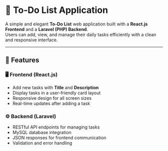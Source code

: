 # 📝 To-Do List Application

A simple and elegant **To-Do List** web application built with a **React.js Frontend** and a **Laravel (PHP) Backend**.  
Users can add, view, and manage their daily tasks efficiently with a clean and responsive interface.

---

## 🚀 Features

### 🖥️ Frontend (React.js)
- Add new tasks with **Title** and **Description**
- Display tasks in a user-friendly card layout
- Responsive design for all screen sizes
- Real-time updates after adding a task

### ⚙️ Backend (Laravel)
- RESTful API endpoints for managing tasks
- MySQL database integration
- JSON responses for frontend communication
- Validation and error handling
